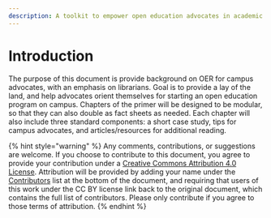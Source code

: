 ```yaml
---
description: A toolkit to empower open education advocates in academic libraries.
---
```


# Introduction

The purpose of this document is provide background on OER for campus advocates, with an emphasis on librarians. Goal is to provide a lay of the land, and help advocates orient themselves for starting an open education program on campus. Chapters of the primer will be designed to be modular, so that they can also double as fact sheets as needed. Each chapter will also include three standard components: a short case study, tips for campus advocates, and articles/resources for additional reading.

{% hint style="warning" %}
Any comments, contributions, or suggestions are welcome. If you choose to contribute to this document, you agree to provide your contribution under a [Creative Commons Attribution 4.0 License](https://creativecommons.org/licenses/by/4.0/). Attribution will be provided by adding your name under the [Contributors](https://docs.google.com/document/d/1iqaDI04UO9NoAmK9kCtJLVBopgB_68uoRt6R0FMDKlM/edit#heading=h.7mc1p9enigdq) list at the bottom of the document, and requiring that users of this work under the CC BY license link back to the original document, which contains the full list of contributors. Please only contribute if you agree to those terms of attribution.
{% endhint %}



